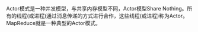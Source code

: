 Actor模式是一种并发模型，与共享内存模型不同，Actor模型Share Nothing。所有的线程(或进程)通过消息传递的方式进行合作，这些线程(或进程)称为Actor。MapReduce就是一种典型的Actor模式。
